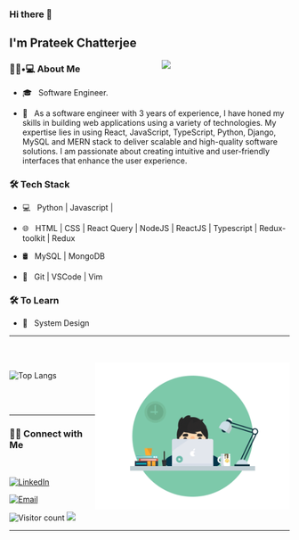 ### Hi there 👋<h2> I'm Prateek Chatterjee </h2>

<img align='right' src="https://media.giphy.com/media/M9gbBd9nbDrOTu1Mqx/giphy.gif" width="230">

<h3> 👨🏻•💻 About Me </h3>



- 🎓 &nbsp; Software Engineer.

- 🌱 &nbsp; As a software engineer with 3 years of experience, I have honed my skills in building web applications using a variety of technologies. My expertise lies in using React, JavaScript, TypeScript, Python, Django, MySQL and MERN stack to deliver scalable and high-quality software solutions. I am passionate about creating intuitive and user-friendly interfaces that enhance the user experience.




<h3>🛠 Tech Stack</h3>



- 💻 &nbsp; Python | Javascript | 

- 🌐 &nbsp; HTML | CSS | React Query | NodeJS | ReactJS | Typescript | Redux-toolkit | Redux

- 🛢 &nbsp; MySQL | MongoDB

- 🔧 &nbsp; Git | VSCode | Vim




<h3>🛠 To Learn</h3>

- 🔧 &nbsp; System Design

<hr>



<br/>

<br/>

<img src="https://github.com/nirala69/nirala69/blob/master/70804f7e25b11f29db904f2fa7b4cd9d.gif" width="350" align='right'>

![Top Langs](https://github-readme-stats.vercel.app/api/top-langs/?username=Prateek0803&show_icons=true)

<br><br>



<hr>



<h3> 🤝🏻 Connect with Me </h3>

<br>



<p align="center">


<a href="https://www.linkedin.com/in/prateek08c/"><img alt="LinkedIn" src="https://img.shields.io/badge/LinkedIn-prateek-blue?style=flat-square&logo=linkedin"></a>


<a href="mailto:pchatterjee136@gmail.com"><img alt="Email" src="https://img.shields.io/badge/Email-pchatterjee136@gmail.com-blue?style=flat-square&logo=gmail"></a>

</p>





![Visitor count](https://visitor-badge.laobi.icu/badge?page_id=Prateek0803)   <img src="https://media.giphy.com/media/dxn6fRlTIShoeBr69N/giphy.gif" width="30">





<hr>


